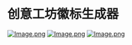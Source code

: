 # 创意工坊徽标生成器
[![Image.png](https://bilistats.lonelyion.com/followers?uid=523837807&style=for-the-badge)](https://space.bilibili.com/523837807)
[![Image.png](https://img.shields.io/discord/806044973795246080?style=for-the-badge&logo=discord&logoColor=fff&label=Discord&labelColor=515de9&color=f2f2f2)](https://discord.com/channels/806044973795246080)
[![Image.png](https://img.shields.io/badge/steam-065b8c?style=for-the-badge&logo=steam)](https://steamcommunity.com/id/obscurefreeman/)

